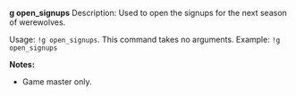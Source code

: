 **g open_signups**
Description: Used to open the signups for the next season of werewolves.

Usage: `!g open_signups`. This command takes no arguments.
Example: `!g open_signups`

**Notes:**
 - Game master only.
